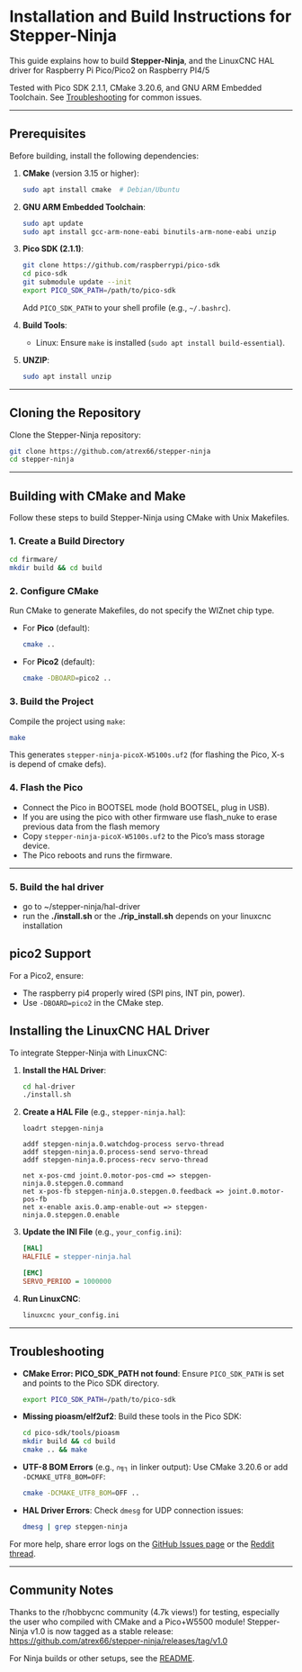 # Installation and Build Instructions for Stepper-Ninja

This guide explains how to build **Stepper-Ninja**, and the LinuxCNC HAL driver for Raspberry Pi Pico/Pico2 on Raspberry PI4/5

Tested with Pico SDK 2.1.1, CMake 3.20.6, and GNU ARM Embedded Toolchain. See [Troubleshooting](#troubleshooting) for common issues.

---

## Prerequisites

Before building, install the following dependencies:

1. **CMake** (version 3.15 or higher):

   ```bash
   sudo apt install cmake  # Debian/Ubuntu
   ```

2. **GNU ARM Embedded Toolchain**:
  
   ```bash
   sudo apt update
   sudo apt install gcc-arm-none-eabi binutils-arm-none-eabi unzip
   ```

3. **Pico SDK (2.1.1)**:

   ```bash
   git clone https://github.com/raspberrypi/pico-sdk
   cd pico-sdk
   git submodule update --init
   export PICO_SDK_PATH=/path/to/pico-sdk
   ```

   Add `PICO_SDK_PATH` to your shell profile (e.g., `~/.bashrc`).

4. **Build Tools**:

   - Linux: Ensure `make` is installed (`sudo apt install build-essential`).

5. **UNZIP**:

   ```bash
   sudo apt install unzip
   ```

---

## Cloning the Repository

Clone the Stepper-Ninja repository:

```bash
git clone https://github.com/atrex66/stepper-ninja
cd stepper-ninja
```

---

## Building with CMake and Make

Follow these steps to build Stepper-Ninja using CMake with Unix Makefiles.

### 1. Create a Build Directory

```bash
cd firmware/
mkdir build && cd build
```

### 2. Configure CMake

Run CMake to generate Makefiles, do not specify the WIZnet chip type.

- For **Pico** (default):
  
  ```bash
  cmake ..
  ```

- For **Pico2** (default):
  
  ```bash
  cmake -DBOARD=pico2 ..
  ```

### 3. Build the Project

Compile the project using `make`:

```bash
make
```

This generates `stepper-ninja-picoX-W5100s.uf2` (for flashing the Pico, X-s is depend of cmake defs).

### 4. Flash the Pico

- Connect the Pico in BOOTSEL mode (hold BOOTSEL, plug in USB).
- If you are using the pico with other firmware use flash_nuke to erase previous data from the flash memory
- Copy `stepper-ninja-picoX-W5100s.uf2` to the Pico’s mass storage device.
- The Pico reboots and runs the firmware.

---

### 5. Build the hal driver

 - go to ~/stepper-ninja/hal-driver
 - run the __./install.sh__ or the __./rip_install.sh__ depends on your linuxcnc installation

## pico2 Support

For a Pico2, ensure:

- The raspberry pi4 properly wired (SPI pins, INT pin, power).
- Use `-DBOARD=pico2` in the CMake step.


## Installing the LinuxCNC HAL Driver

To integrate Stepper-Ninja with LinuxCNC:

1. **Install the HAL Driver**:

   ```bash
   cd hal-driver
   ./install.sh
   ```

2. **Create a HAL File** (e.g., `stepper-ninja.hal`):

   ```hal
   loadrt stepgen-ninja

   addf stepgen-ninja.0.watchdog-process servo-thread
   addf stepgen-ninja.0.process-send servo-thread
   addf stepgen-ninja.0.process-recv servo-thread

   net x-pos-cmd joint.0.motor-pos-cmd => stepgen-ninja.0.stepgen.0.command
   net x-pos-fb stepgen-ninja.0.stepgen.0.feedback => joint.0.motor-pos-fb
   net x-enable axis.0.amp-enable-out => stepgen-ninja.0.stepgen.0.enable
   ```

3. **Update the INI File** (e.g., `your_config.ini`):

   ```ini
   [HAL]
   HALFILE = stepper-ninja.hal

   [EMC]
   SERVO_PERIOD = 1000000
   ```

4. **Run LinuxCNC**:

   ```bash
   linuxcnc your_config.ini
   ```

---

## Troubleshooting

- **CMake Error: PICO_SDK_PATH not found**:
  Ensure `PICO_SDK_PATH` is set and points to the Pico SDK directory.
  
  ```bash
  export PICO_SDK_PATH=/path/to/pico-sdk
  ```

- **Missing pioasm/elf2uf2**:
  Build these tools in the Pico SDK:
  
  ```bash
  cd pico-sdk/tools/pioasm
  mkdir build && cd build
  cmake .. && make
  ```

- **UTF-8 BOM Errors** (e.g., `∩╗┐` in linker output):
  Use CMake 3.20.6 or add `-DCMAKE_UTF8_BOM=OFF`:
  
  ```bash
  cmake -DCMAKE_UTF8_BOM=OFF ..
  ```

- **HAL Driver Errors**:
  Check `dmesg` for UDP connection issues:
  
  ```bash
  dmesg | grep stepgen-ninja
  ```

For more help, share error logs on the [GitHub Issues page](https://github.com/atrex66/stepper-ninja/issues) or the [Reddit thread](https://www.reddit.com/r/hobbycnc/comments/1koomzu/).

---

## Community Notes

Thanks to the r/hobbycnc community (4.7k views!) for testing, especially the user who compiled with CMake and a Pico+W5500 module! Stepper-Ninja v1.0 is now tagged as a stable release: <https://github.com/atrex66/stepper-ninja/releases/tag/v1.0>

For Ninja builds or other setups, see the [README](README.md).
